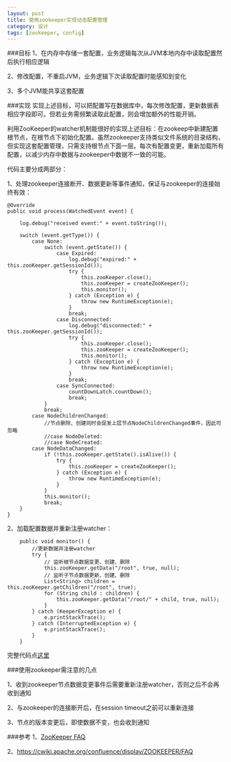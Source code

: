 ```yaml
---
layout: post
title: 使用zookeeper实现动态配置管理
category: 设计
tags: [zookeeper, config]
---
```


###目标
1、在内存中存储一套配置，业务逻辑每次从JVM本地内存中读取配置然后执行相应逻辑

2、修改配置，不重启JVM，业务逻辑下次读取配置时能感知到变化

3、多个JVM能共享这套配置

###实现
实现上述目标，可以把配置写在数据库中，每次修改配置，更新数据表相应字段即可。但若业务需频繁读取此配置，则会增加额外的性能开销。

利用ZooKeeper的watcher机制能很好的实现上述目标：在zookeep中新建配置根节点，在根节点下初始化配置。虽然zookeeper支持类似文件系统的目录结构，但实现这套配置管理，只需支持根节点下面一层。每次有配置变更，重新加载所有配置，以减少内存中数据与zookeeper中数据不一致的可能。

代码主要分成两部分：

1、处理zookeeper连接断开、数据更新等事件通知，保证与zookeeper的连接始终有效：

    @Override
    public void process(WatchedEvent event) {

        log.debug("received event:" + event.toString());

        switch (event.getType()) {
            case None:
                switch (event.getState()) {
                    case Expired:
                        log.debug("expired:" + this.zooKeeper.getSessionId());
                        try {
                            this.zooKeeper.close();
                            this.zooKeeper = createZooKeeper();
                            this.monitor();
                        } catch (Exception e) {
                            throw new RuntimeException(e);
                        }
                        break;
                    case Disconnected:
                        log.debug("disconnected:" + this.zooKeeper.getSessionId());
                        try {
                            this.zooKeeper.close();
                            this.zooKeeper = createZooKeeper();
                            this.monitor();
                        } catch (Exception e) {
                            throw new RuntimeException(e);
                        }
                        break;
                    case SyncConnected:
                        countDownLatch.countDown();
                        break;
                }
                break;
            case NodeChildrenChanged:
                //节点删除、创建同时会促发上层节点NodeChildrenChanged事件，因此可忽略
                //case NodeDeleted:
                //case NodeCreated:
            case NodeDataChanged:
                if (!this.zooKeeper.getState().isAlive()) {
                    try {
                        this.zooKeeper = createZooKeeper();
                    } catch (Exception e) {
                        throw new RuntimeException(e);
                    }
                }
                this.monitor();
                break;
        }
    }

2、加载配置数据并重新注册watcher：

        public void monitor() {
            //更新数据并注册watcher
            try {
                // 监听根节点数据变更、创建、删除
                this.zooKeeper.getData("/root", true, null);
                // 监听子节点数据更新、创建、删除
                List<String> children = this.zooKeeper.getChildren("/root", true);
                for (String child : children) {
                    this.zooKeeper.getData("/root/" + child, true, null);
                }
            } catch (KeeperException e) {
                e.printStackTrace();
            } catch (InterruptedException e) {
                e.printStackTrace();
            }
        }

完整代码点[这里](https://github.com/youly/study/blob/master/src/main/java/com/lastww/study/zookeeper/ZookeeperEventContainer.java)

###使用zookeeper需注意的几点

1、收到zookeeper节点数据变更事件后需要重新注册watcher，否则之后不会再收到通知

2、与zookeeper的连接断开后，在session timeout之前可以重新连接

3、节点的版本变更后，即使数据不变，也会收到通知

###参考
1、[ZooKeeper FAQ](http://jm-blog.aliapp.com/?p=1384)

2、https://cwiki.apache.org/confluence/display/ZOOKEEPER/FAQ


